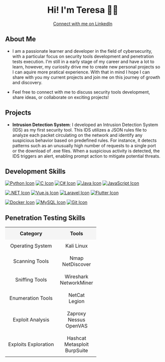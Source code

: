 <!DOCTYPE html>
<html>
<body>
  <div align="center">
    <h1>Hi! I'm Teresa 👩‍💻</h1>
    <a href="https://www.linkedin.com/in/teresa-sousa/" target="_blank" class="button button-pill button-primary">
      <span class="button-icon"><i class="fa fa-linkedin"></i></span>
      Connect with me on LinkedIn
    </a>
  </div>
</body>
</html>



## About Me

- I am a passionate learner and developer in the field of cybersecurity, with a particular focus on security tools development and penetration tests execution. I'm still in a early stage of my career and have a lot to learn, however, my curiosity drive me to create new personal projects so I can aquire more pratical experience. With that in mind I hope I can share with you my current projects and join me on this journey of growth and discovery.

- Feel free to connect with me to discuss security tools development, share ideas, or collaborate on exciting projects!


## Projects

- **Intrusion Detection System**: I developed an Intrusion Detection System (IDS) as my first security tool. This IDS utilizes a JSON rules file to analyze each packet circulating on the network and identify any suspicious behavior based on predefined rules. For instance, it detects patterns such as an unusually high number of requests to a single port or the download of .exe files. When a suspicious activity is detected, the IDS triggers an alert, enabling prompt action to mitigate potential threats.

## Development Skills

[![Python Icon](https://skillicons.dev/icons?i=python)](https://www.python.org/)
[![C Icon](https://skillicons.dev/icons?i=c)](https://en.wikipedia.org/wiki/C_(programming_language))
[![C# Icon](https://skillicons.dev/icons?i=cs)](https://docs.microsoft.com/en-us/dotnet/csharp/)
[![Java Icon](https://skillicons.dev/icons?i=java)](https://www.java.com/)
[![JavaScript Icon](https://skillicons.dev/icons?i=js)](https://developer.mozilla.org/en-US/docs/Web/JavaScript)

[![.NET Icon](https://skillicons.dev/icons?i=dotnet)](https://dotnet.microsoft.com/) 
[![Vue.js Icon](https://skillicons.dev/icons?i=vuejs)](https://vuejs.org/) 
[![Laravel Icon](https://skillicons.dev/icons?i=laravel)](https://laravel.com/) 
[![Flutter Icon](https://skillicons.dev/icons?i=flutter)](https://flutter.dev/)

[![Docker Icon](https://skillicons.dev/icons?i=docker)](https://www.docker.com/) 
[![MySQL Icon](https://skillicons.dev/icons?i=mysql)](https://www.mysql.com/) 
[![Git Icon](https://skillicons.dev/icons?i=git)](https://git-scm.com/)

## Penetration Testing Skills

<table style="width: 100%; border-collapse: collapse;">
  <tr style="background-color: #f5f5f5;">
    <th style="padding: 10px;">Category</th>
    <th style="padding: 10px;">Tools</th>
  </tr>
  <tr>
    <td style="padding: 10px; text-align: center;">Operating System</td>
    <td style="padding: 10px; text-align: center;">Kali Linux</td>
  </tr>
  <tr>
    <td style="padding: 10px; text-align: center;">Scanning Tools</td>
    <td style="padding: 10px; text-align: center;">Nmap<br>NetDiscover</td>
  </tr>
  <tr>
    <td style="padding: 10px; text-align: center;">Sniffing Tools</td>
    <td style="padding: 10px; text-align: center;">Wireshark<br>NetworkMiner</td>
  </tr>
  <tr>
    <td style="padding: 10px; text-align: center;">Enumeration Tools</td>
    <td style="padding: 10px; text-align: center;">NetCat<br>Legion</td>
  </tr>
  <tr>
    <td style="padding: 10px; text-align: center;">Exploit Analysis</td>
    <td style="padding: 10px; text-align: center;">Zaproxy<br>Nessus<br>OpenVAS</td>
  </tr>
  <tr>
    <td style="padding: 10px; text-align: center;">Exploits Exploration</td>
    <td style="padding: 10px; text-align: center;">Hashcat<br>Metasploit<br>BurpSuite</td>
  </tr>
</table>




